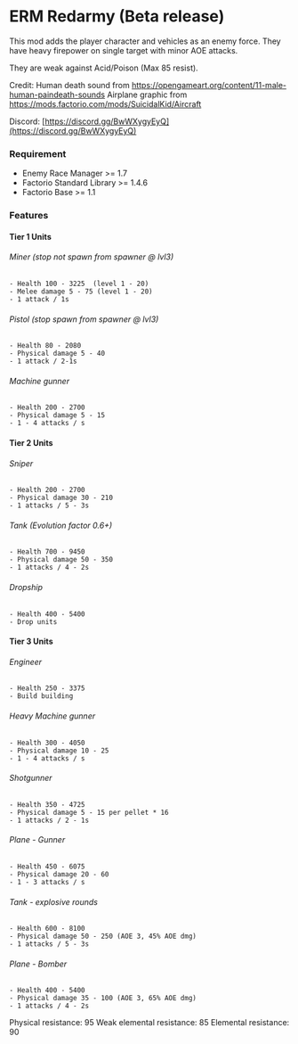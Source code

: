 # ERM Redarmy (Beta release)
This mod adds the player character and vehicles as an enemy force. They have heavy firepower on single target with minor AOE attacks.

They are weak against Acid/Poison (Max 85 resist).

Credit:
Human death sound from https://opengameart.org/content/11-male-human-paindeath-sounds
Airplane graphic from https://mods.factorio.com/mods/SuicidalKid/Aircraft

Discord:  [https://discord.gg/BwWXygyEyQ](https://discord.gg/BwWXygyEyQ)

### Requirement
* Enemy Race Manager >= 1.7
* Factorio Standard Library >= 1.4.6
* Factorio Base >= 1.1

### Features
#### Tier 1 Units
###### Miner (stop not spawn from spawner @ lvl3)
    - Health 100 - 3225  (level 1 - 20)
    - Melee damage 5 - 75 (level 1 - 20)
    - 1 attack / 1s  

###### Pistol (stop spawn from spawner @ lvl3)
    - Health 80 - 2080
    - Physical damage 5 - 40 
    - 1 attack / 2-1s

###### Machine gunner
    - Health 200 - 2700
    - Physical damage 5 - 15   
    - 1 - 4 attacks / s

#### Tier 2 Units

###### Sniper
    - Health 200 - 2700
    - Physical damage 30 - 210
    - 1 attacks / 5 - 3s

###### Tank (Evolution factor 0.6+)
    - Health 700 - 9450
    - Physical damage 50 - 350  
    - 1 attacks / 4 - 2s

###### Dropship
    - Health 400 - 5400
    - Drop units

#### Tier 3 Units
###### Engineer
    - Health 250 - 3375
    - Build building

###### Heavy Machine gunner
    - Health 300 - 4050
    - Physical damage 10 - 25   
    - 1 - 4 attacks / s

###### Shotgunner
    - Health 350 - 4725
    - Physical damage 5 - 15 per pellet * 16
    - 1 attacks / 2 - 1s

###### Plane - Gunner
    - Health 450 - 6075
    - Physical damage 20 - 60
    - 1 - 3 attacks / s

###### Tank - explosive rounds
    - Health 600 - 8100
    - Physical damage 50 - 250 (AOE 3, 45% AOE dmg)
    - 1 attacks / 5 - 3s

###### Plane - Bomber
    - Health 400 - 5400
    - Physical damage 35 - 100 (AOE 3, 65% AOE dmg)
    - 1 attacks / 4 - 2s

Physical resistance: 95
Weak elemental resistance: 85
Elemental resistance: 90